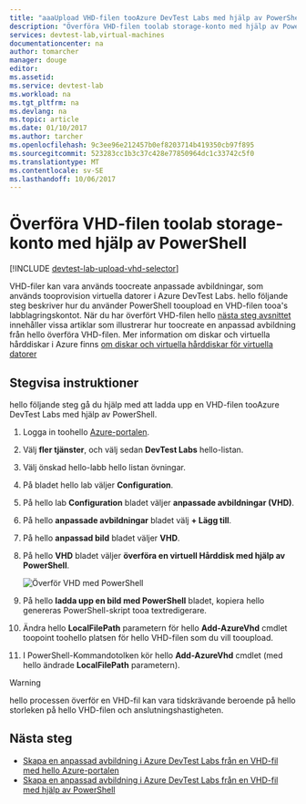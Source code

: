 ```yaml
---
title: "aaaUpload VHD-filen tooAzure DevTest Labs med hjälp av PowerShell | Microsoft Docs"
description: "Överföra VHD-filen toolab storage-konto med hjälp av PowerShell"
services: devtest-lab,virtual-machines
documentationcenter: na
author: tomarcher
manager: douge
editor: 
ms.assetid: 
ms.service: devtest-lab
ms.workload: na
ms.tgt_pltfrm: na
ms.devlang: na
ms.topic: article
ms.date: 01/10/2017
ms.author: tarcher
ms.openlocfilehash: 9c3ee96e212457b0ef8203714b419350cb97f895
ms.sourcegitcommit: 523283cc1b3c37c428e77850964dc1c33742c5f0
ms.translationtype: MT
ms.contentlocale: sv-SE
ms.lasthandoff: 10/06/2017
---
```

# <a name="upload-vhd-file-toolabs-storage-account-using-powershell"></a>Överföra VHD-filen toolab storage-konto med hjälp av PowerShell

[!INCLUDE [devtest-lab-upload-vhd-selector](../../includes/devtest-lab-upload-vhd-selector.md)]

VHD-filer kan vara används toocreate anpassade avbildningar, som används tooprovision virtuella datorer i Azure DevTest Labs. hello följande steg beskriver hur du använder PowerShell tooupload en VHD-filen tooa's labblagringskontot. När du har överfört VHD-filen hello [nästa steg avsnittet](#next-steps) innehåller vissa artiklar som illustrerar hur toocreate en anpassad avbildning från hello överföra VHD-filen. Mer information om diskar och virtuella hårddiskar i Azure finns [om diskar och virtuella hårddiskar för virtuella datorer](../virtual-machines/linux/about-disks-and-vhds.md)

## <a name="step-by-step-instructions"></a>Stegvisa instruktioner

hello följande steg gå du hjälp med att ladda upp en VHD-filen tooAzure DevTest Labs med hjälp av PowerShell. 

1. Logga in toohello [Azure-portalen](http://go.microsoft.com/fwlink/p/?LinkID=525040).

1. Välj **fler tjänster**, och välj sedan **DevTest Labs** hello-listan.

1. Välj önskad hello-labb hello listan övningar.  

1. På bladet hello lab väljer **Configuration**. 

1. På hello lab **Configuration** bladet väljer **anpassade avbildningar (VHD)**.

1. På hello **anpassade avbildningar** bladet välj **+ Lägg till**. 

1. På hello **anpassad bild** bladet väljer **VHD**.

1. På hello **VHD** bladet väljer **överföra en virtuell Hårddisk med hjälp av PowerShell**.

    ![Överför VHD med PowerShell](./media/devtest-lab-upload-vhd-using-powershell/upload-image-using-psh.png)

1. På hello **ladda upp en bild med PowerShell** bladet, kopiera hello genereras PowerShell-skript tooa textredigerare.

1. Ändra hello **LocalFilePath** parametern för hello **Add-AzureVhd** cmdlet toopoint toohello platsen för hello VHD-filen som du vill tooupload.

1. I PowerShell-Kommandotolken kör hello **Add-AzureVhd** cmdlet (med hello ändrade **LocalFilePath** parametern).

> [!WARNING] 
> 
> hello processen överför en VHD-fil kan vara tidskrävande beroende på hello storleken på hello VHD-filen och anslutningshastigheten.

## <a name="next-steps"></a>Nästa steg

- [Skapa en anpassad avbildning i Azure DevTest Labs från en VHD-fil med hello Azure-portalen](devtest-lab-create-template.md)
- [Skapa en anpassad avbildning i Azure DevTest Labs från en VHD-fil med hjälp av PowerShell](devtest-lab-create-custom-image-from-vhd-using-powershell.md)
